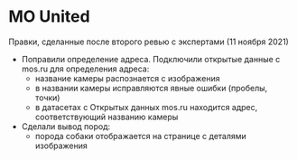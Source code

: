 # MO United

Правки, сделанные после второго ревью с экспертами (11 ноября 2021)
- Поправили определение адреса. Подключили открытые данные с mos.ru для определения адреса:
  - название камеры распознается с изображения
  - в названии камеры исправляются явные ошибки (пробелы, точки)
  - в датасетах с Открытых данных mos.ru находится адрес, соответствующий названию камеры
- Сделали вывод пород:
  - порода собаки отображается на странице с деталями изображения

